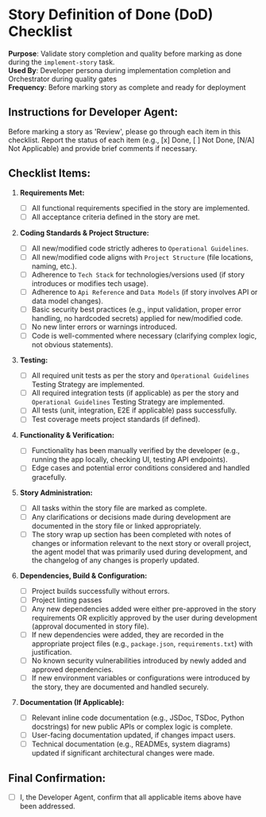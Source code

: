 # Story Definition of Done (DoD) Checklist

**Purpose**: Validate story completion and quality before marking as done during the `implement-story` task.  
**Used By**: Developer persona during implementation completion and Orchestrator during quality gates  
**Frequency**: Before marking story as complete and ready for deployment

## Instructions for Developer Agent:

Before marking a story as 'Review', please go through each item in this checklist. Report the status of each item (e.g., [x] Done, [ ] Not Done, [N/A] Not Applicable) and provide brief comments if necessary.

## Checklist Items:

1.  **Requirements Met:**

    - [ ] All functional requirements specified in the story are implemented.
    - [ ] All acceptance criteria defined in the story are met.

2.  **Coding Standards & Project Structure:**

    - [ ] All new/modified code strictly adheres to `Operational Guidelines`.
    - [ ] All new/modified code aligns with `Project Structure` (file locations, naming, etc.).
    - [ ] Adherence to `Tech Stack` for technologies/versions used (if story introduces or modifies tech usage).
    - [ ] Adherence to `Api Reference` and `Data Models` (if story involves API or data model changes).
    - [ ] Basic security best practices (e.g., input validation, proper error handling, no hardcoded secrets) applied for new/modified code.
    - [ ] No new linter errors or warnings introduced.
    - [ ] Code is well-commented where necessary (clarifying complex logic, not obvious statements).

3.  **Testing:**

    - [ ] All required unit tests as per the story and `Operational Guidelines` Testing Strategy are implemented.
    - [ ] All required integration tests (if applicable) as per the story and `Operational Guidelines` Testing Strategy are implemented.
    - [ ] All tests (unit, integration, E2E if applicable) pass successfully.
    - [ ] Test coverage meets project standards (if defined).

4.  **Functionality & Verification:**

    - [ ] Functionality has been manually verified by the developer (e.g., running the app locally, checking UI, testing API endpoints).
    - [ ] Edge cases and potential error conditions considered and handled gracefully.

5.  **Story Administration:**
    - [ ] All tasks within the story file are marked as complete.
    - [ ] Any clarifications or decisions made during development are documented in the story file or linked appropriately.
    - [ ] The story wrap up section has been completed with notes of changes or information relevant to the next story or overall project, the agent model that was primarily used during development, and the changelog of any changes is properly updated.
6.  **Dependencies, Build & Configuration:**

    - [ ] Project builds successfully without errors.
    - [ ] Project linting passes
    - [ ] Any new dependencies added were either pre-approved in the story requirements OR explicitly approved by the user during development (approval documented in story file).
    - [ ] If new dependencies were added, they are recorded in the appropriate project files (e.g., `package.json`, `requirements.txt`) with justification.
    - [ ] No known security vulnerabilities introduced by newly added and approved dependencies.
    - [ ] If new environment variables or configurations were introduced by the story, they are documented and handled securely.

7.  **Documentation (If Applicable):**
    - [ ] Relevant inline code documentation (e.g., JSDoc, TSDoc, Python docstrings) for new public APIs or complex logic is complete.
    - [ ] User-facing documentation updated, if changes impact users.
    - [ ] Technical documentation (e.g., READMEs, system diagrams) updated if significant architectural changes were made.

## Final Confirmation:

- [ ] I, the Developer Agent, confirm that all applicable items above have been addressed.
